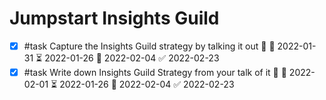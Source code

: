 # Jumpstart Insights Guild
- [x] #task Capture the Insights Guild strategy by talking it out 🔼 🛫 2022-01-31 ⏳ 2022-01-26 📅 2022-02-04 ✅ 2022-02-23
- [x] #task Write down Insights Guild Strategy from your talk of it 🔼 🛫 2022-02-01 ⏳ 2022-01-26 📅 2022-02-04 ✅ 2022-02-23